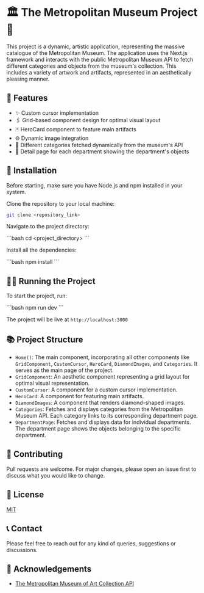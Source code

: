 # 🏛️ The Metropolitan Museum Project 🎨

This project is a dynamic, artistic application, representing the massive catalogue of the Metropolitan Museum. The application uses the Next.js framework and interacts with the public Metropolitan Museum API to fetch different categories and objects from the museum's collection. This includes a variety of artwork and artifacts, represented in an aesthetically pleasing manner.

## 🌟 Features

- ✨ Custom cursor implementation
- 🖇️ Grid-based component design for optimal visual layout
- 🃏 HeroCard component to feature main artifacts
- 🌐 Dynamic image integration
- 📁 Different categories fetched dynamically from the museum's API
- 📄 Detail page for each department showing the department's objects

## 🚀 Installation

Before starting, make sure you have Node.js and npm installed in your system.

Clone the repository to your local machine:

```bash
git clone <repository_link>
```

Navigate to the project directory:

\`\`\`bash
cd <project_directory>
\`\`\`

Install all the dependencies:

\`\`\`bash
npm install
\`\`\`

## 🏃‍♀️ Running the Project

To start the project, run:

\`\`\`bash
npm run dev
\`\`\`

The project will be live at `http://localhost:3000`

## 📚 Project Structure

- `Home()`: The main component, incorporating all other components like `GridComponent`, `CustomCursor`, `HeroCard`, `DiamondImages`, and `Categories`. It serves as the main page of the project.
- `GridComponent`: An aesthetic component representing a grid layout for optimal visual representation.
- `CustomCursor`: A component for a custom cursor implementation.
- `HeroCard`: A component for featuring main artifacts.
- `DiamondImages`: A component that renders diamond-shaped images.
- `Categories`: Fetches and displays categories from the Metropolitan Museum API. Each category links to its corresponding department page.
- `DepartmentPage`: Fetches and displays data for individual departments. The department page shows the objects belonging to the specific department.

## 🙌 Contributing

Pull requests are welcome. For major changes, please open an issue first to discuss what you would like to change.

## 📄 License

[MIT](https://choosealicense.com/licenses/mit/)

## 📞 Contact

Please feel free to reach out for any kind of queries, suggestions or discussions.

## 👏 Acknowledgements

- [The Metropolitan Museum of Art Collection API](https://metmuseum.github.io/)
